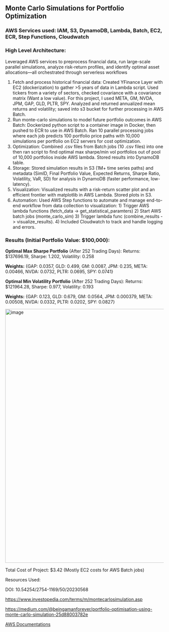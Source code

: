 ## Monte Carlo Simulations for Portfolio Optimization

### AWS Services used: IAM, S3, DynamoDB, Lambda, Batch, EC2, ECR, Step Functions, Cloudwatch
### High Level Architecture: 
Leveraged AWS services to preprocess financial data, run large-scale parallel simulations, analyze risk-return profiles, and identify optimal asset allocations—all orchestrated through serverless workflows
1. Fetch and process historical financial data: Created YFinance Layer with EC2 (dockerization) to gather >5 years of data in Lambda script. Used tickers from a variety of sectors, checked covariance with a covariance matrix (Want a low value). For this project, I used META, GM, NVDA, JPM, GAP, GLD, PLTR, SPY. Analyzed and returned annualized mean returns and volatility; saved into s3 bucket for further processing in AWS Batch.
2. Run monte-carlo simulations to model future portfolio outcomes in AWS Batch: Dockerized python script to a container image in Docker, then pushed to ECR to use in AWS Batch. Ran 10 parallel processing jobs where each job predicts 100 portfolio price paths with 10,000 simulations per portfolio on EC2 servers for cost optimization.
3. Optimization: Combined .csv files from Batch jobs (10 .csv files) into one then ran script to find optimal max sharpe/min vol portfolios out of pool of 10,000 portfolios inside AWS lambda. Stored results into DynamoDB table.
4. Storage: Stored simulation results in S3 (1M+ time series paths) and metadata (SimID, Final Portfolio Value, Expected Returns, Sharpe Ratio, Volatility, VaR, SD) for analysis in DynamoDB (faster performance, low-latency).
5. Visualization: Visualized results with a risk-return scatter plot and an efficient frontier with matplotlib in AWS Lambda. Stored plots in S3.
6. Automation: Used AWS Step functions to automate and manage end-to-end workflow from data collection to visualization: 1) Trigger AWS lambda functions (fetch_data -> get_statistical_paramters) 2) Start AWS batch jobs (monte_carlo_sim) 3) Trigger lambda func (combine_results -> visualize_results). 4) Included Cloudwatch to track and handle logging and errors.

### Results (Initial Portfolio Value: $100,000):
**Optimal Max Sharpe Portfolio** (After 252 Trading Days): Returns: $137696.19, Sharpe: 1.202, Volatility: 0.258

**Weights:** {GAP: 0.0357, GLD: 0.499, GM: 0.0087, JPM: 0.235, META: 0.00466, NVDA: 0.0732, PLTR: 0.0695, SPY: 0.0741}

**Optimal Min Volatility Portfolio** (After 252 Trading Days): Returns: $121964.28, Sharpe: 0.977, Volatility: 0.193

**Weights:** {GAP: 0.123, GLD: 0.679, GM: 0.0564, JPM: 0.000379, META: 0.00508, NVDA: 0.0332, PLTR: 0.0202, SPY: 0.0827}

<img width="804" alt="image" src="https://github.com/user-attachments/assets/03fe0843-638c-4b00-966b-7c4677bf4b76" />

Total Cost of Project: $3.42 (Mostly EC2 costs for AWS Batch jobs)

Resources Used: 

DOI: 10.54254/2754-1169/50/20230568

https://www.investopedia.com/terms/m/montecarlosimulation.asp

https://medium.com/@beingamanforever/portfolio-optimisation-using-monte-carlo-simulation-25d88003782e

[AWS Documentations](https://docs.aws.amazon.com/)

